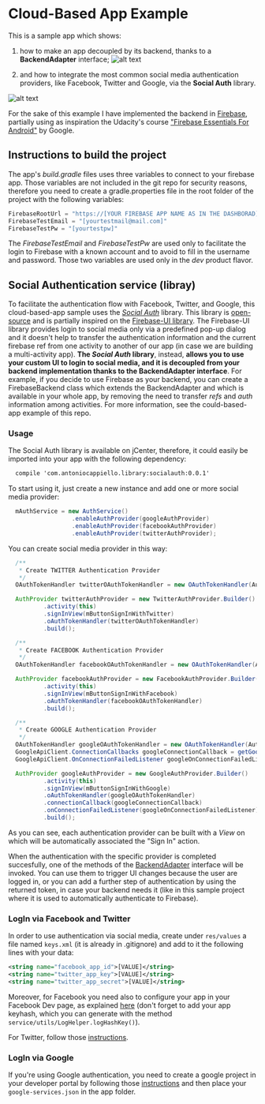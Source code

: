 # Cloud-Based App Example

This is a sample app which shows:

1. how to make an app decoupled by its backend, thanks to a **BackendAdapter** interface; ![alt text](http://blog.raremile.com/wp-content/uploads/2014/07/Baas.png)

2. and how to integrate the most common social media authentication providers, like Facebook, Twitter and Google, via the **Social Auth** library.

![alt text](http://blog.ionic.io/wp-content/uploads/2015/06/firebase-ionic-user-auth.png)

For the sake of this example I have implemented the backend in [Firebase](https://www.firebase.com/),
partially using as inspiration the Udacity's course ["Firebase Essentials For Android"](https://www.udacity.com/course/firebase-essentials-for-android--ud009) by Google.

## Instructions to build the project
The app's *build.gradle* files uses three variables to connect to your firebase app. Those variables are not included in the git repo for security reasons, therefore you need to create a gradle.properties file in the root folder of the project with the following variables:
```javascript
FirebaseRootUrl = "https://[YOUR FIREBASE APP NAME AS IN THE DASHBORAD].firebaseio.com/"
FirebaseTestEmail = "[yourtestmail@mail.com]"
FirebaseTestPw = "[yourtestpw]"
```
The *FirebaseTestEmail* and *FirebaseTestPw* are used only to facilitate the login to Firebase with a known account and to avoid to fill in the username and password. Those two variables are used only in the *dev* product flavor.

## Social Authentication service (libray)

To facilitate the authentication flow with Facebook, Twitter, and Google, this cloud-based-app sample uses the [*Social Auth*](https://bintray.com/antoniocappiello/maven/socialauth/) library. This library is [open-source](https://github.com/AntonioCappiello/cloud-based-app-example/tree/feature/convert_auth_package_in_library/socialauth/src/main/java/com/antoniocappiello/socialauth) and is partially inspired on the [Firebase-UI library](https://github.com/firebase/FirebaseUI-Android). The Firebase-UI library provides login to social media only via a predefined pop-up dialog and it doesn't help to transfer the authentication information and the current firebase ref from one activity to another of our app (in case we are building a multi-activity app).
**The *Social Auth* library**, instead, **allows you to use your custom UI to login to social media, and it is decoupled from your backend implementation thanks to the BackendAdapter interface**. For example, if you decide to use Firebase as your backend, you can create a FirebaseBackend class which extends the BackendAdapter and which is available in your whole app, by removing the need to transfer *refs* and *auth* information among activities. For more information, see the could-based-app example of this repo.

### Usage

The Social Auth library is available on jCenter, therefore, it could easily be imported into your app with the following dependency:

```xml
  compile 'com.antoniocappiello.library:socialauth:0.0.1'
```

To start using it, just create a new instance and add one or more social media provider:

```java
  mAuthService = new AuthService()
                  .enableAuthProvider(googleAuthProvider)
                  .enableAuthProvider(facebookAuthProvider)
                  .enableAuthProvider(twitterAuthProvider);
```

You can create social media provider in this way:

```java
  /**
   * Create TWITTER Authentication Provider
   */
  OAuthTokenHandler twitterOAuthTokenHandler = new OAuthTokenHandler(AuthProviderType.TWITTER, mBackendAdapter);

  AuthProvider twitterAuthProvider = new TwitterAuthProvider.Builder()
          .activity(this)
          .signInView(mButtonSignInWithTwitter)
          .oAuthTokenHandler(twitterOAuthTokenHandler)
          .build();

  /**
   * Create FACEBOOK Authentication Provider
   */
  OAuthTokenHandler facebookOAuthTokenHandler = new OAuthTokenHandler(AuthProviderType.FACEBOOK, mBackendAdapter);

  AuthProvider facebookAuthProvider = new FacebookAuthProvider.Builder()
          .activity(this)
          .signInView(mButtonSignInWithFacebook)
          .oAuthTokenHandler(facebookOAuthTokenHandler)
          .build();

  /**
   * Create GOOGLE Authentication Provider
   */
  OAuthTokenHandler googleOAuthTokenHandler = new OAuthTokenHandler(AuthProviderType.GOOGLE, mBackendAdapter);
  GoogleApiClient.ConnectionCallbacks googleConnectionCallback = getGoogleConnectionCallback();
  GoogleApiClient.OnConnectionFailedListener googleOnConnectionFailedListener = getGoogleOnConnectionFailedListener();

  AuthProvider googleAuthProvider = new GoogleAuthProvider.Builder()
          .activity(this)
          .signInView(mButtonSignInWithGoogle)
          .oAuthTokenHandler(googleOAuthTokenHandler)
          .connectionCallback(googleConnectionCallback)
          .onConnectionFailedListener(googleOnConnectionFailedListener)
          .build();
```

As you can see, each authentication provider can be built with a *View* on which will be automatically associated the "Sign In" action.

When the authentication with the specific provider is completed succesfully, one of the methods of the [BackendAdapter](https://github.com/AntonioCappiello/cloud-based-app-example/blob/feature/convert_auth_package_in_library/socialauth/src/main/java/com/antoniocappiello/socialauth/BackendAdapter.java) interface will be invoked. You can use them to trigger UI changes because the user are logged in, or you can add a further step of authentication by using the returned token, in case your backend needs it (like in this sample project where it is used to automatically authenticate to Firebase).

### LogIn via Facebook and Twitter

In order to use authentication via social media, create under `res/values` a file named `keys.xml` (it is already in .gitignore) and add to it the following lines with your data:

```xml
<string name="facebook_app_id">[VALUE]</string>
<string name="twitter_app_key">[VALUE]</string>
<string name="twitter_app_secret">[VALUE]</string>
```

Moreover, for Facebook you need also to configure your app in your Facebook Dev page, as explained [here](https://www.firebase.com/docs/android/guide/login/facebook.html#section-configure) (don't forget to add your app keyhash, which you can generate with the method `service/utils/LogHelper.logHashKey()`).

For Twitter, follow those [instructions](https://www.firebase.com/docs/android/guide/login/twitter.html).

### LogIn via Google

If you're using Google authentication, you need to create a google project in your developer portal by following those [instructions](https://www.firebase.com/docs/android/guide/login/google.html) and then place your `google-services.json` in the app folder.
